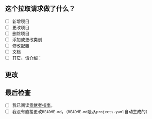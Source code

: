 ## 这个拉取请求做了什么？
<!-- 把“[ ]”改成“[x]”以打✓ -->

- [ ] 新增项目
- [ ] 更改项目
- [ ] 删除项目
- [ ] 添加或更改类别
- [ ] 修改配置
- [ ] 文档
- [ ] 其它，请介绍：

## 更改
<!--
请在此节介绍更改。（若比较简单，比如只是添加项目，可以不写。）
如果涉及多个独立项目，请尽量分成多个拉取请求。
-->

## 最后检查
<!--
[] → [x] ⇒ ✓
最好全都完成；赶时间的话可忽略。
-->

- [ ] 我已阅读[贡献者指南](https://github.com/best-of-lists/best-of/blob/main/CONTRIBUTING.md)。
- [ ] 我没有直接更改`README.md`。（`README.md`是从`projects.yaml`自动生成的）
